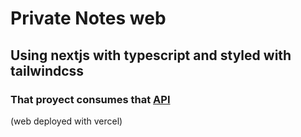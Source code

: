 # Private Notes web

## Using nextjs with typescript and styled with tailwindcss

### That proyect consumes that [API](https://github.com/chemokita13/private-notes-back-2)

(web deployed with vercel)
